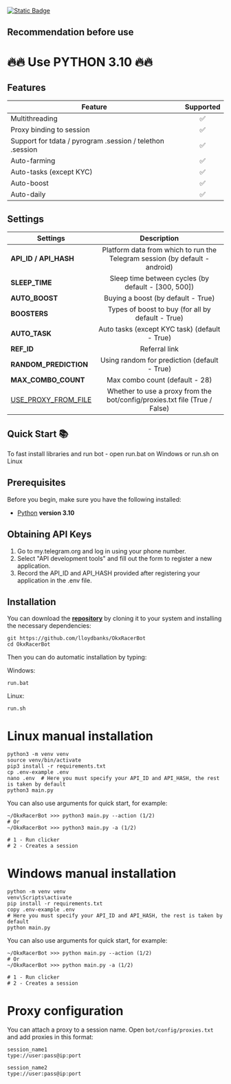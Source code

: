 [![Static Badge](https://img.shields.io/badge/Telegram-Bot%20Link-Link?style=for-the-badge&logo=Telegram&logoColor=white&logoSize=auto&color=blue)](https://t.me/OKX_official_bot/OKX_Racer?startapp=linkCode_127967659)

## Recommendation before use

# 🔥🔥 Use PYTHON 3.10 🔥🔥

## Features  
| Feature                                                   | Supported |
|-----------------------------------------------------------|:---------:|
| Multithreading                                            |     ✅     |
| Proxy binding to session                                  |     ✅     |
| Support for tdata / pyrogram .session / telethon .session |     ✅     |
| Auto-farming                                              |     ✅     |
| Auto-tasks (except KYC)                                   |     ✅     |
| Auto-boost                                                |     ✅     |
| Auto-daily                                                |     ✅     |


## Settings
| Settings              |                                            Description                                            |
|-----------------------|:-------------------------------------------------------------------------------------------------:|
| **API_ID / API_HASH** |            Platform data from which to run the Telegram session (by default - android)            |
| **SLEEP_TIME**        |                        Sleep time between cycles (by default - [300, 500])                        |
| **AUTO_BOOST**        |                                Buying a boost (by default - True)                                 |
| **BOOSTERS**          |                         Types of boost to buy (for all by default - True)                         |
| **AUTO_TASK**         |                           Auto tasks (except KYC task) (default - True)                           |
| **REF_ID**            |                                           Referral link                                           |
| **RANDOM_PREDICTION** |                           Using random for prediction (default - True)                            |
| **MAX_COMBO_COUNT**   |                                  Max combo count (default - 28)                                   |
| [USE_PROXY_FROM_FILE](#Proxy-configuration) | Whether to use a proxy from the bot/config/proxies.txt file (True / False) |

## Quick Start 📚

To fast install libraries and run bot - open run.bat on Windows or run.sh on Linux

## Prerequisites
Before you begin, make sure you have the following installed:
- [Python](https://www.python.org/downloads/) **version 3.10**

## Obtaining API Keys
1. Go to my.telegram.org and log in using your phone number.
2. Select "API development tools" and fill out the form to register a new application.
3. Record the API_ID and API_HASH provided after registering your application in the .env file.

## Installation
You can download the [**repository**](https://github.com/lloydbanks/OkxRacerBot) by cloning it to your system and installing the necessary dependencies:
```shell
git https://github.com/lloydbanks/OkxRacerBot
cd OkxRacerBot
```

Then you can do automatic installation by typing:

Windows:
```shell
run.bat
```

Linux:
```shell
run.sh
```

# Linux manual installation
```shell
python3 -m venv venv
source venv/bin/activate
pip3 install -r requirements.txt
cp .env-example .env
nano .env  # Here you must specify your API_ID and API_HASH, the rest is taken by default
python3 main.py
```

You can also use arguments for quick start, for example:
```shell
~/OkxRacerBot >>> python3 main.py --action (1/2)
# Or
~/OkxRacerBot >>> python3 main.py -a (1/2)

# 1 - Run clicker
# 2 - Creates a session
```

# Windows manual installation
```shell
python -m venv venv
venv\Scripts\activate
pip install -r requirements.txt
copy .env-example .env
# Here you must specify your API_ID and API_HASH, the rest is taken by default
python main.py
```

You can also use arguments for quick start, for example:
```shell
~/OkxRacerBot >>> python main.py --action (1/2)
# Or
~/OkxRacerBot >>> python main.py -a (1/2)

# 1 - Run clicker
# 2 - Creates a session
```

# Proxy configuration
You can attach a proxy to a session name.
Open `bot/config/proxies.txt` and add proxies in this format:
```shell
session_name1
type://user:pass@ip:port

session_name2
type://user:pass@ip:port
```
